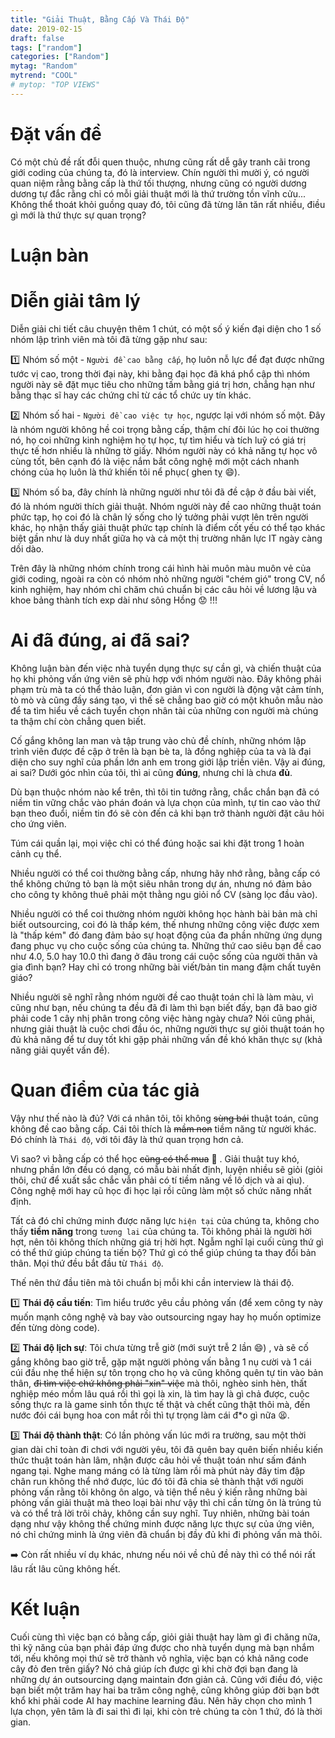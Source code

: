 ```yaml
---
title: "Giải Thuật, Bằng Cấp Và Thái Độ"
date: 2019-02-15
draft: false
tags: ["random"]
categories: ["Random"]
mytag: "Random"
mytrend: "COOL"
# mytop: "TOP VIEWS"
---
```

# Đặt vấn đề

Có một chủ đề rất đỗi quen thuộc, nhưng cũng rất dễ gây tranh cãi trong giới coding của chúng ta, đó là interview. Chín người thì mười ý, có người quan niệm rằng bằng cấp là thứ tối thượng, nhưng cũng có người dương dương tự đắc rằng chỉ có mỗi giải thuật mới là thứ trường tồn vĩnh cửu... Không thể thoát khỏi guồng quay đó, tôi cũng đã từng lăn tăn rất nhiều, điều gì mới là thứ thực sự quan trọng?

# Luận bàn

# Diễn giải tâm lý

Diễn giải chi tiết câu chuyện thêm 1 chút, có một số ý kiến đại diện cho 1 số nhóm lập trình viên mà tôi đã từng gặp như sau:

:one: Nhóm số một - `Người đề cao bằng cấp`, họ luôn nỗ lực để đạt được những tước vị cao, trong thời đại này, khi bằng đại học đã khá phổ cập thì nhóm người này sẽ đặt mục tiêu cho những tấm bằng giá trị hơn, chẳng hạn như bằng thạc sĩ hay các chứng chỉ từ các tổ chức uy tín khác.

:two: Nhóm số hai - `Người đề cao việc tự học`, ngược lại với nhóm số một. Đây là nhóm người không hề coi trọng bằng cấp, thậm chí đôi lúc họ coi thường nó, họ coi những kinh nghiệm họ tự học, tự tìm hiểu và tích luỹ có giá trị thực tế hơn nhiều là những tờ giấy. Nhóm người này có khả năng tự học vô cùng tốt, bên cạnh đó là việc nắm bắt công nghệ mới một cách nhanh chóng của họ luôn là thứ khiến tôi nể phục( ghen tỵ  :smile:).

:three: Nhóm số ba, đây chính là những người như tôi đã đề cập ở đầu bài viết, đó là nhóm người thích giải thuật. Nhóm người này đề cao những thuật toán phức tạp, họ coi đó là chân lý sống cho lý tưởng phải vượt lên trên người khác, họ nhận thấy giải thuật phức tạp chính là điểm cốt yếu có thể tạo khác biệt gần như là duy nhất giữa họ và cả một thị trường nhân lực IT ngày càng dồi dào. 

Trên đây là những nhóm chính trong cái hình hài muôn màu muôn vẻ của giới coding, ngoài ra còn có nhóm nhỏ những người "chém gió" trong CV, nổ kinh nghiệm, hay nhóm chỉ chăm chú chuẩn bị các câu hỏi về lương lậu và khoe bảng thành tích exp dài như sông Hồng :worried: !!!

# Ai đã đúng, ai đã sai?

Không luận bàn đến việc nhà tuyển dụng thực sự cần gì, và chiến thuật của họ khi phỏng vấn ứng viên sẽ phù hợp với nhóm người nào. Đây không phải phạm trù mà ta có thể thảo luận, đơn giản vì con người là động vật cảm tính, tò mò và cũng đầy sáng tạo, vì thế sẽ chẳng bao giờ có một khuôn mẫu nào để ta tìm hiểu về cách tuyển chọn nhân tài của những con người mà chúng ta thậm chí còn chẳng quen biết.

Cố gắng không lan man và tập trung vào chủ đề chính, những nhóm lập trình viên được đề cập ở trên là bạn bè ta, là đồng nghiệp của ta và là đại diện cho suy nghĩ của phần lớn anh em trong giới lập triền viên. Vậy ai đúng, ai sai? Dưới góc nhìn của tôi, thì ai cũng **đúng**, nhưng chỉ là chưa **đủ**.

Dù bạn thuộc nhóm nào kể trên, thì tôi tin tưởng rằng, chắc chắn bạn đã có niềm tin vững chắc vào phán đoán và lựa chọn của mình, tự tin cao vào thứ bạn theo đuổi, niềm tin đó sẽ còn đến cả khi bạn trở thành người đặt câu hỏi cho ứng viên.

Túm cái quần lại, mọi việc chỉ có thể đúng hoặc sai khi đặt trong 1 hoàn cảnh cụ thể. 

Nhiều người có thể coi thường bằng cấp, nhưng hãy nhớ rằng, bằng cấp có thể không chứng tỏ bạn là một siêu nhân trong dự án, nhưng nó đảm bảo cho công ty không thuê phải một thằng ngu giỏi nổ CV (sàng lọc đầu vào). 

Nhiều người có thể coi thường nhóm người không học hành bài bản mà chỉ biết outsourcing, coi đó là thấp kém, thế nhưng những công việc được xem là "thấp kém" đó đang đảm bảo sự hoạt động của đa phần những ứng dụng đang phục vụ cho cuộc sống của chúng ta. Những thứ cao siêu bạn đề cao như 4.0, 5.0 hay 10.0 thì đang ở đâu trong cái cuộc sống của người thân và gia đình bạn? Hay chỉ có trong những bài viết/bản tin mang đậm chất tuyên giáo?

Nhiều người sẽ nghĩ rằng nhóm người đề cao thuật toán chỉ là làm màu, vì cũng như bạn, nếu chúng ta đều đã đi làm thì bạn biết đấy, bạn đã bao giờ phải code 1 cây nhị phân trong công việc hàng ngày chưa? Nói cũng phải, nhưng giải thuật là cuộc chơi đầu óc, những người thực sự giỏi thuật toán họ đủ khả năng để tư duy tốt khi gặp phải những vấn đề khó khăn thực sự  (khả năng giải quyết vấn đề).

# Quan điểm của tác giả

Vậy như thế nào là đủ? Với cá nhân tôi, tôi không ~~sùng bái~~ thuật toán, cũng không đề cao bằng cấp. Cái tôi thích là ~~mầm non~~  tiềm năng từ người khác. Đó chính là `Thái độ`, với tôi đây là thứ quan trọng hơn cả. 

Vì sao? vì bằng cấp có thể học ~~cũng có thể mua~~ :see_no_evil: . Giải thuật tuy khó, nhưng phần lớn đều có dạng, có mẫu bài nhất định, luyện nhiều sẽ giỏi (giỏi thôi, chứ để xuất sắc chắc vẫn phải có tí tiềm năng về lô dịch và ai qìu). Công nghệ mới hay cũ học đi học lại rồi cũng làm một số chức năng nhất định. 

Tất cả đó chỉ chứng minh được năng lực `hiện tại` của chúng ta, không cho thấy **tiềm năng** trong `tương lai` của chúng ta. Tôi không phải là người hời hợt, nên tôi không thích những giá trị hời hợt. Ngẫm nghĩ lại cuối cùng thứ gì có thể thứ giúp chúng ta tiến bộ? Thứ gì có thể giúp chúng ta thay đổi bản thân. Mọi thứ đều bắt đầu từ `Thái độ`. 

Thế nên thứ đầu tiên mà tôi chuẩn bị mỗi khi cần interview là thái độ.

:one: **Thái độ cầu tiến**: Tìm hiểu trước yêu cầu phỏng vấn (để xem công ty này muốn mạnh công nghệ và bay vào outsourcing ngay hay họ muốn optimize đến từng dòng code).

:two: **Thái độ lịch sự**: Tôi chưa từng trễ giờ (mới suýt trễ 2 lần :smile:) , và sẽ cố gắng không bao giờ trễ, gặp mặt người phỏng vấn bằng 1 nụ cười và 1 cái cúi đầu nhẹ thể hiện sự tôn trọng cho họ và cũng không quên tự tin vào bản thân, ~~đi tìm việc chứ không phải "xin" việc~~ mà thôi, nghèo sinh hèn, thất nghiệp méo mồm lâu quá rồi thì gọi là xin, là tìm hay là gì chả được, cuộc sống thực ra là game sinh tồn thực tế thật và chết cũng thật thôi mà, đến nước đói cái bụng hoa con mắt rồi thì tự trọng làm cái đ*o gì nữa :tired_face:.

:three: **Thái độ thành thật**: Có lần phỏng vấn lúc mới ra trường, sau một thời gian dài chỉ toàn đi chơi với người yêu, tôi đã quên bay quên biến nhiều kiến thức thuật toán hàn lâm, nhận được câu hỏi về thuật toán như sấm đánh ngang tại. Nghe mang máng có là từng làm rồi mà phút này đây tim đập chân run không thể nhớ được, lúc đó tôi đã chia sẻ thành thật với người phỏng vấn rằng tôi không ôn algo, và tiện thể nêu ý kiến rằng những bài phỏng vấn giải thuật mà theo loại bài như vậy thì chỉ cần từng ôn là trúng tủ và có thể trả lời trôi chảy, không cần suy nghĩ. Tuy nhiên, những bài toán dạng như vậy không thể chứng minh được năng lực thực sự của ứng viên, nó chỉ chứng minh là ứng viên đã chuẩn bị đầy đủ khi đi phỏng vấn mà thôi.

:arrow_right: Còn rất nhiều ví dụ khác, nhưng nếu nói về chủ đề này thì có thể nói rất lâu rất lâu cũng không hết.

# Kết luận

Cuối cùng thì việc bạn có bằng cấp, giỏi giải thuật hay làm gì đi chăng nữa, thì kỹ năng của bạn phải đáp ứng được cho nhà tuyển dụng mà bạn nhắm tới, nếu không mọi thứ sẽ trở thành vô nghĩa, việc bạn có khả năng code cây đỏ đen trên giấy? Nó chả giúp ích được gì khi chờ đợi bạn đang là những dự án outsourcing dạng maintain đơn giản cả. Cũng với điều đó, việc bạn biết một trăm hay hai ba trăm công nghệ, cũng không giúp đời bạn bớt khổ khi phải code AI hay machine learning đâu. Nên hãy chọn cho mình 1 lựa chọn, yên tâm là đi sai thì đi lại, khi còn trẻ chúng ta còn 1 thứ, đó là thời gian.
